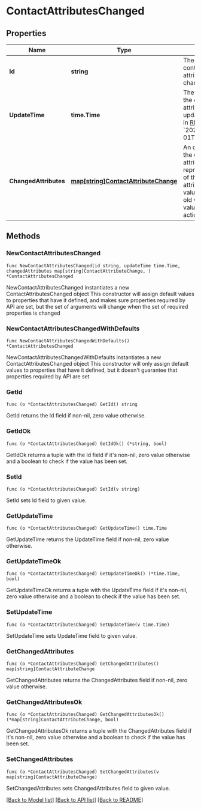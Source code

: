 # ContactAttributesChanged

## Properties

Name | Type | Description | Notes
------------ | ------------- | ------------- | -------------
**Id** | **string** | The ID of the contact whose attributes were changed. | 
**UpdateTime** | **time.Time** | The time at which the contact attributes were updated, formatted in [RFC 3339](https://datatracker.ietf.org/doc/html/rfc3339). e.g., &#x60;2022-06-01T12:00:00.000Z&#x60;. | 
**ChangedAttributes** | [**map[string]ContactAttributeChange**](ContactAttributeChange.md) | An object containing the changed attributes. Each key represents the name of the changed attribute, and the value contains the old value, new value, and change actions. | 

## Methods

### NewContactAttributesChanged

`func NewContactAttributesChanged(id string, updateTime time.Time, changedAttributes map[string]ContactAttributeChange, ) *ContactAttributesChanged`

NewContactAttributesChanged instantiates a new ContactAttributesChanged object
This constructor will assign default values to properties that have it defined,
and makes sure properties required by API are set, but the set of arguments
will change when the set of required properties is changed

### NewContactAttributesChangedWithDefaults

`func NewContactAttributesChangedWithDefaults() *ContactAttributesChanged`

NewContactAttributesChangedWithDefaults instantiates a new ContactAttributesChanged object
This constructor will only assign default values to properties that have it defined,
but it doesn't guarantee that properties required by API are set

### GetId

`func (o *ContactAttributesChanged) GetId() string`

GetId returns the Id field if non-nil, zero value otherwise.

### GetIdOk

`func (o *ContactAttributesChanged) GetIdOk() (*string, bool)`

GetIdOk returns a tuple with the Id field if it's non-nil, zero value otherwise
and a boolean to check if the value has been set.

### SetId

`func (o *ContactAttributesChanged) SetId(v string)`

SetId sets Id field to given value.


### GetUpdateTime

`func (o *ContactAttributesChanged) GetUpdateTime() time.Time`

GetUpdateTime returns the UpdateTime field if non-nil, zero value otherwise.

### GetUpdateTimeOk

`func (o *ContactAttributesChanged) GetUpdateTimeOk() (*time.Time, bool)`

GetUpdateTimeOk returns a tuple with the UpdateTime field if it's non-nil, zero value otherwise
and a boolean to check if the value has been set.

### SetUpdateTime

`func (o *ContactAttributesChanged) SetUpdateTime(v time.Time)`

SetUpdateTime sets UpdateTime field to given value.


### GetChangedAttributes

`func (o *ContactAttributesChanged) GetChangedAttributes() map[string]ContactAttributeChange`

GetChangedAttributes returns the ChangedAttributes field if non-nil, zero value otherwise.

### GetChangedAttributesOk

`func (o *ContactAttributesChanged) GetChangedAttributesOk() (*map[string]ContactAttributeChange, bool)`

GetChangedAttributesOk returns a tuple with the ChangedAttributes field if it's non-nil, zero value otherwise
and a boolean to check if the value has been set.

### SetChangedAttributes

`func (o *ContactAttributesChanged) SetChangedAttributes(v map[string]ContactAttributeChange)`

SetChangedAttributes sets ChangedAttributes field to given value.



[[Back to Model list]](../README.md#documentation-for-models) [[Back to API list]](../README.md#documentation-for-api-endpoints) [[Back to README]](../README.md)


